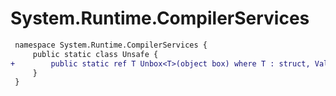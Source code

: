 # System.Runtime.CompilerServices

``` diff
 namespace System.Runtime.CompilerServices {
     public static class Unsafe {
+        public static ref T Unbox<T>(object box) where T : struct, ValueType;
     }
 }
```
